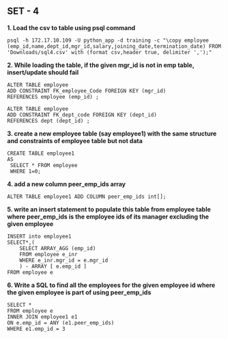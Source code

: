## SET - 4


**1. Load the csv to table using psql command**

```
psql -h 172.17.10.109 -U python_app -d training -c "\copy employee (emp_id,name,dept_id,mgr_id,salary,joining_date,termination_date) FROM 'Downloads/sql4.csv' with (format csv,header true, delimiter ',');"

```
**2. While loading the table, if the given mgr_id is not in emp table, insert/update should fail**

```
ALTER TABLE employee
ADD CONSTRAINT FK_employee_Code FOREIGN KEY (mgr_id)
REFERENCES employee (emp_id) ;
```
```
ALTER TABLE employee
ADD CONSTRAINT FK_dept_code FOREIGN KEY (dept_id)
REFERENCES dept (dept_id) ;
```

**3. create a new employee table (say employee1) with the same structure and constraints of employee table but not data**

``` 
CREATE TABLE employee1
AS
 SELECT * FROM employee
 WHERE 1=0;
```

**4. add a new column peer_emp_ids array**

```
ALTER TABLE employee1 ADD COLUMN peer_emp_ids int[];
```

**5. write an insert statement to populate this table from employee table where peer_emp_ids is the employee ids of its manager excluding the given employee**

```
INSERT into employee1
SELECT*,(
	SELECT ARRAY_AGG (emp_id)
	FROM employee e_inr
	WHERE e_inr.mgr_id = e.mgr_id
	) - ARRAY [ e.emp_id ]
FROM employee e

```
**6. Write a SQL to find all the employees for the given employee id where the given employee is part of using peer_emp_ids**
```
SELECT *
FROM employee e
INNER JOIN employee1 e1 
ON e.emp_id = ANY (e1.peer_emp_ids)
WHERE e1.emp_id = 3
``` 


